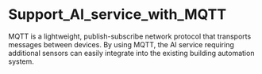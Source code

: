 # Support_AI_service_with_MQTT
MQTT is a lightweight, publish-subscribe network protocol that transports messages between devices. By using MQTT, the AI service requiring additional sensors can easily integrate into the existing building automation system.
